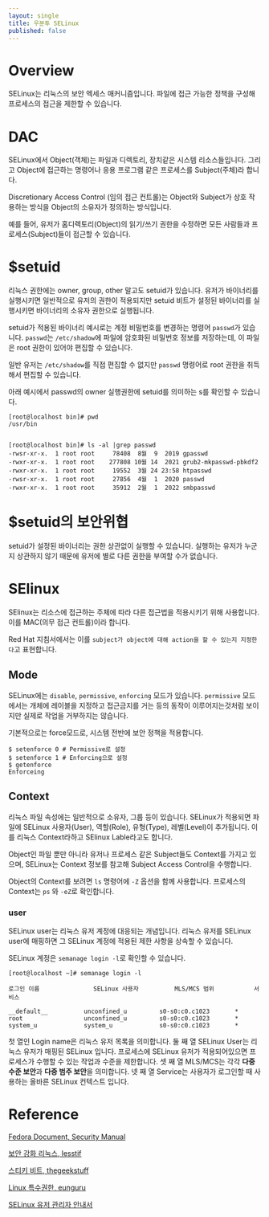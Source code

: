 ```yaml
---
layout: single
title: 우분투 SELinux
published: false
---
```


# Overview
SELinux는 리눅스의 보안 엑세스 매커니즘입니다. 파일에 접근 가능한 정책을 구성해 프로세스의 접근을 제한할 수 있습니다.

# DAC

SELinux에서 Object(객체)는 파일과 디렉토리, 장치같은 시스템 리소스들입니다.
그리고 Object에 접근하는 명령어나 응용 프로그램 같은 프로세스를 Subject(주체)라 합니다.

Discretionary Access Control (임의 접근 컨트롤)는 Object와 Subject가 상호 작용하는 방식을 Object의 소유자가 정의하는 방식입니다.

예를 들어, 유저가 홈디렉토리(Object)의 읽기/쓰기 권한을 수정하면 모든 사람들과 프로세스(Subject)들이 접근할 수 있습니다.



# $setuid
리눅스 권한에는 owner, group, other 말고도 setuid가 있습니다.
유저가 바이너리를 실행시키면 일반적으로 유저의 권한이 적용되지만 setuid 비트가 설정된 바이너리를 실행시키면 바이너리의 소유자 권한으로 실행됩니다.

setuid가 적용된 바이너리 예시로는 계정 비밀번호를 변경하는 명령어 `passwd`가 있습니다.
`passwd`는 `/etc/shadow`에 파일에 암호화된 비밀번호 정보를 저장하는데, 이 파일은 root 권한이 있어야 편집할 수 있습니다.

일반 유저는 `/etc/shadow`를 직접 편집할 수 없지만 `passwd` 명령어로 root 권한을 취득해서 편집할 수 있습니다.

아래 예시에서 passwd의 owner 실행권한에 setuid를 의미하는 s를 확인할 수 있습니다.

```
[root@localhost bin]# pwd
/usr/bin


[root@localhost bin]# ls -al |grep passwd
-rwsr-xr-x.  1 root root     78408  8월  9  2019 gpasswd
-rwxr-xr-x.  1 root root    277808 10월 14  2021 grub2-mkpasswd-pbkdf2
-rwxr-xr-x.  1 root root     19552  3월 24 23:58 htpasswd
-rwsr-xr-x.  1 root root     27856  4월  1  2020 passwd 
-rwxr-xr-x.  1 root root     35912  2월  1  2022 smbpasswd
```

# $setuid의 보안위협

setuid가 설정된 바이너리는 권한 상관없이 실행할 수 있습니다.
실행하는 유저가 누군지 상관하지 않기 때문에 유저에 별로 다른 권한을 부여할 수가 없습니다.

# SElinux

SElinux는 리소스에 접근하는 주체에 따라 다른 접근법을 적용시키기 위해 사용합니다. 이를
 MAC(의무 접근 컨트롤)이라 합니다.

Red Hat 지침서에서는 이를 `subject가 object에 대해 action을 할 수 있는지 지정한다`고 표현합니다.
 

## Mode
SELinux에는 `disable`, `permissive`, `enforcing` 모드가 있습니다.
`permissive` 모드에서는 개체에 레이블을 지정하고 접근금지를 거는 등의 동작이 이루어지는것처럼 보이지만 실제로 작업을 거부하지는 않습니다.

기본적으로는 force모드로, 시스템 전반에 보안 정책을 적용합니다.

```console
$ setenforce 0 # Permissive로 설정
$ setenforce 1 # Enforcing으로 설정
$ getenforce
Enforceing
```

## Context
리눅스 파일 속성에는 일반적으로 소유자, 그룹 등이 있습니다.
SELinux가 적용되면 파일에 SELinux 사용자(User), 역할(Role), 유형(Type), 레벨(Level)이 추가됩니다. 이를 리눅스 Context라하고 SElinux Lable라고도 합니다.

Object인 파일 뿐만 아니라 유저나 프로세스 같은 Subject들도 Context를 가지고 있으며, SELinux는 Context 정보를 참고해 Subject Access Control을 수행합니다.

Object의 Context를 보려면 `ls` 명령어에 `-Z` 옵션을 함께 사용합니다.
프로세스의 Context는 `ps` 와 `-eZ`로 확인합니다.

### user
SELinux user는 리눅스 유저 계정에 대응되는 개념입니다. 리눅스 유저를 SELinux user에 매핑하면 그 SELinux 계정에 적용된 제한 사항을 상속할 수 있습니다.

SELinux 계정은 `semanage login -l`로 확인할 수 있습니다.

```console
[root@localhost ~]# semanage login -l

로그인 이름               SELinux 사용자          MLS/MCS 범위           서비스 

__default__          unconfined_u         s0-s0:c0.c1023       *
root                 unconfined_u         s0-s0:c0.c1023       *
system_u             system_u             s0-s0:c0.c1023       *
```

첫 열인 Login name은 리눅스 유저 목록을 의미합니다.
둘 째 열 SELinux User는 리눅스 유저가 매핑된 SELinux 입니다.
프로세스에 SELinux 유저가 적용되어있으면 프로세스가 수행할 수 있는 작업과 수준을 제한합니다.
셋 째 열 MLS/MCS는 각각 **다중 수준 보안**과 **다중 범주 보안**을 의미합니다.
넷 째 열 Service는 사용자가 로그인할 때 사용하는 올바른 SELinux 컨텍스트 입니다. 



# Reference
[Fedora Document, Security Manual](https://docs.fedoraproject.org/en-US/Fedora/19/html/Security_Guide/ch09.html)

[보안 강화 리눅스, lesstif](https://lesstif.gitbooks.io/web-service-hardening/content/selinux.html)

[스티키 비트, thegeekstuff](https://www.thegeekstuff.com/2013/02/sticky-bit/)

[Linux 특수권한, eunguru](https://eunguru.tistory.com/115)

[SELinux 유저 관리자 안내서](https://access.redhat.com/documentation/en-us/red_hat_enterprise_linux/7/html/selinux_users_and_administrators_guide/sect-security-enhanced_linux-introduction-selinux_modes)